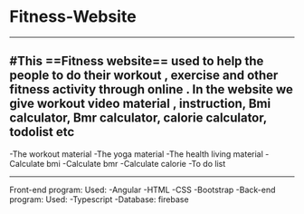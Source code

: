 # Fitness-Website
---
#This ==Fitness website== used to help the people to   do their workout , exercise and other fitness activity through  online . In the website we give workout video material , instruction, Bmi calculator, Bmr calculator, calorie calculator, todolist etc
---
-The workout material
-The yoga material
-The health living material
-Calculate bmi
-Calculate bmr
-Calculate calorie
-To do list

---
Front-end program: 
Used:
-Angular
-HTML
-CSS
-Bootstrap
-Back-end program:
Used:
-Typescript
-Database: firebase




